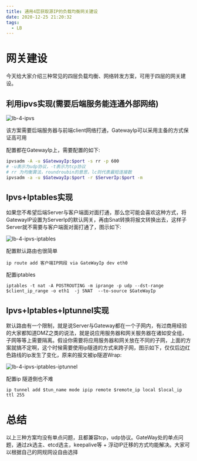 ```yaml
---
title: 通用4层获取源IP的负载均衡网关建设
date: 2020-12-25 21:20:32
tags:
  - LB
---
```


# 网关建设

今天给大家介绍三种常见的四层负载均衡、网络转发方案，可用于四层的网关建设。

## 利用ipvs实现(需要后端服务能连通外部网络)

![lb-4-ipvs](lb-4-ipvs.png)

该方案需要后端服务器与前端client网络打通，GatewayIp可以采用主备的方式保证高可用

配置都在GatewayIp上，需要配置的如下:

```bash
ipvsadm -A -u $GatewayIp:$port -s rr -p 600
# -u表示为udp协议，-t表示为tcp协议
# rr 为均衡算法，roundroubin的意思，lc则代表最短连接数
ipvsadm -a -u $GatewayIp:$port -r $ServerIp:$port -m
```

## Ipvs+Iptables实现

如果您不希望后端Server与客户端面对面打通，那么您可能会喜欢这种方式，将GatewayIP设置为ServerIp的默认网关，再由Snat转换将报文转换出去，这样子Server就不需要与客户端面对面打通了，图示如下:

![lb-4-ipvs-iptables](lb-4-ipvs-iptables.png)

配置默认路由也很简单

```
ip route add 客户端IP网段 via GateWayIp dev eth0
```
配置iptables
```
iptables -t nat -A POSTROUTING -m iprange -p udp --dst-range $client_ip_range -o eth1  -j SNAT  --to-source $GateWayIp
```

## Ipvs+Iptables+Iptunnel实现

默认路由有一个限制，就是说Server与Gateway都在一个子网内，有过商用经验的大家都知道DMZ之类的说法，就是说应用服务器和网关服务器在诸如安全组，子网等等上需要隔离。假设你需要将应用服务器和网关放在不同的子网，上面的方案就搞不定啊，这个时候需要使用ip隧道的方式来跨子网，图示如下，仅仅后边红色路线的ip发生了变化，原来的报文被ip隧道Wrap:

![lb-4-ipvs-iptables-iptunnel](lb-4-ipvs-iptables-iptunnel.png)

配置ip 隧道倒也不难

```
ip tunnel add $tun_name mode ipip remote $remote_ip local $local_ip ttl 255
```
# 总结

以上三种方案均没有单点问题，且都兼容tcp，udp协议。GateWay处的单点问题，通过zk选主、etcd选主，keepalive等 + 浮动IP迁移的方式均能解决。大家可以根据自己的网规网设自由选择
